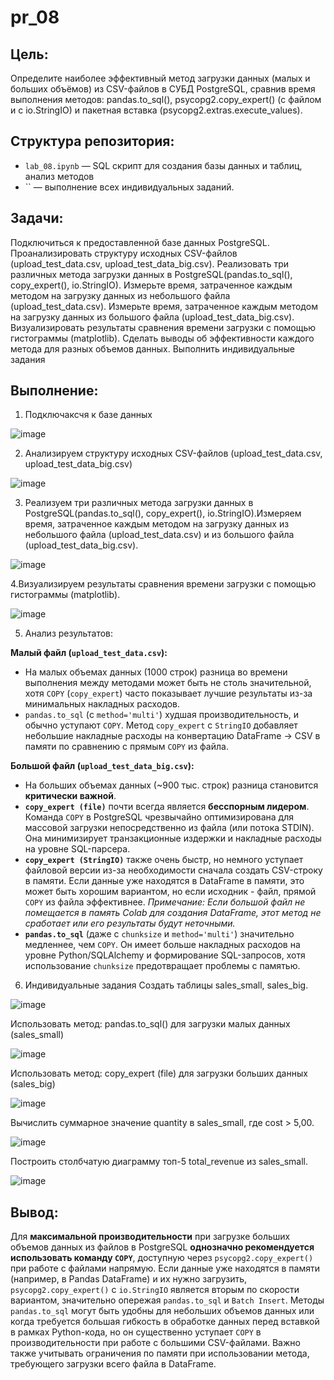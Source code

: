 # pr_08
## Цель: ##
Определите наиболее эффективный метод загрузки данных (малых и больших объёмов) из CSV-файлов в СУБД PostgreSQL, сравнив время выполнения методов: pandas.to_sql(), psycopg2.copy_expert() (с файлом и с io.StringIO) и пакетная вставка (psycopg2.extras.execute_values).

## Структура репозитория: ##
- `lab_08.ipynb` — SQL скрипт для создания базы данных и таблиц, анализ методов
- `` —  выполнение всех индивидуальных заданий.


## Задачи: ##
Подключиться к предоставленной базе данных PostgreSQL.
Проанализировать структуру исходных CSV-файлов (upload_test_data.csv, upload_test_data_big.csv).
Реализовать три различных метода загрузки данных в PostgreSQL(pandas.to_sql(), copy_expert(), io.StringIO).
Измерьте время, затраченное каждым методом на загрузку данных из небольшого файла (upload_test_data.csv).
Измерьте время, затраченное каждым методом на загрузку данных из большого файла (upload_test_data_big.csv).
Визуализировать результаты сравнения времени загрузки с помощью гистограммы (matplotlib).
Сделать выводы об эффективности каждого метода для разных объемов данных.
Выполнить индивидуальные задания

## Выполнение: ##
1. Подключаксчя к базе данных

![image](https://github.com/user-attachments/assets/71af8924-9c51-4f66-9496-8c7ce6c14e72)

2. Анализируем структуру исходных CSV-файлов (upload_test_data.csv, upload_test_data_big.csv)

![image](https://github.com/user-attachments/assets/ff0860d2-ac6f-485d-87bb-c11098ff190c)

3. Реализуем три различных метода загрузки данных в PostgreSQL(pandas.to_sql(), copy_expert(), io.StringIO).Измеряем время, затраченное каждым методом на загрузку данных из небольшого файла (upload_test_data.csv) и из большого файла (upload_test_data_big.csv).

![image](https://github.com/user-attachments/assets/e8202a42-13f0-434a-8892-2a555a686ba4)

4.Визуализируем результаты сравнения времени загрузки с помощью гистограммы (matplotlib).

![image](https://github.com/user-attachments/assets/a89f1538-efe3-453e-b341-51ee81c42bf7)

5. Анализ результатов:

**Малый файл (`upload_test_data.csv`):**
*   На малых объемах данных (1000 строк) разница во времени выполнения между методами может быть не столь значительной, хотя `COPY` (`copy_expert`) часто показывает лучшие результаты из-за минимальных накладных расходов.
*   `pandas.to_sql` (с `method='multi'`) худшая производительность, и обычно уступают `COPY`. Метод `copy_expert` с `StringIO` добавляет небольшие накладные расходы на конвертацию DataFrame -> CSV в памяти по сравнению с прямым `COPY` из файла.

**Большой файл (`upload_test_data_big.csv`):**
*   На больших объемах данных (~900 тыс. строк) разница становится **критически важной**.
*   **`copy_expert (file)`** почти всегда является **бесспорным лидером**. Команда `COPY` в PostgreSQL чрезвычайно оптимизирована для массовой загрузки непосредственно из файла (или потока STDIN). Она минимизирует транзакционные издержки и накладные расходы на уровне SQL-парсера.
*   **`copy_expert (StringIO)`** также очень быстр, но немного уступает файловой версии из-за необходимости сначала создать CSV-строку в памяти. Если данные уже находятся в DataFrame в памяти, это может быть хорошим вариантом, но если исходник - файл, прямой `COPY` из файла эффективнее. *Примечание: Если большой файл не помещается в память Colab для создания DataFrame, этот метод не сработает или его результаты будут неточными.*
*   **`pandas.to_sql`** (даже с `chunksize` и `method='multi'`) значительно медленнее, чем `COPY`. Он имеет больше накладных расходов на уровне Python/SQLAlchemy и формирование SQL-запросов, хотя использование `chunksize` предотвращает проблемы с памятью.

6. Индивидуальные задания
Создать таблицы sales_small, sales_big.

![image](https://github.com/user-attachments/assets/66e49fed-224b-4f29-82d8-61020140c063)

Использовать метод: pandas.to_sql() для загрузки малых данных (sales_small)

![image](https://github.com/user-attachments/assets/f9964519-e082-43bb-b38d-4d39842c9602)

Использовать метод: copy_expert (file) для загрузки больших данных (sales_big)

![image](https://github.com/user-attachments/assets/bb2a69a2-8a99-48b8-9a68-4597ab1460f8)

Вычислить суммарное значение quantity в sales_small, где cost > 5,00.

![image](https://github.com/user-attachments/assets/ed4c592c-a5f6-4941-8977-56df3b88821c)

Построить столбчатую диаграмму топ-5 total_revenue из sales_small.

![image](https://github.com/user-attachments/assets/e9e771aa-f024-4c50-94f7-74000c7e2e2b)


## Вывод: ##
Для **максимальной производительности** при загрузке больших объемов данных из файлов в PostgreSQL **однозначно рекомендуется использовать команду `COPY`**, доступную через `psycopg2.copy_expert()` при работе с файлами напрямую.
Если данные уже находятся в памяти (например, в Pandas DataFrame) и их нужно загрузить, `psycopg2.copy_expert()` с `io.StringIO` является вторым по скорости вариантом, значительно опережая `pandas.to_sql` и `Batch Insert`.
 Методы `pandas.to_sql` могут быть удобны для небольших объемов данных или когда требуется большая гибкость в обработке данных перед вставкой в рамках Python-кода, но он существенно уступает `COPY` в производительности при работе с большими CSV-файлами. Важно также учитывать ограничения по памяти при использовании метода, требующего загрузки всего файла в DataFrame.



